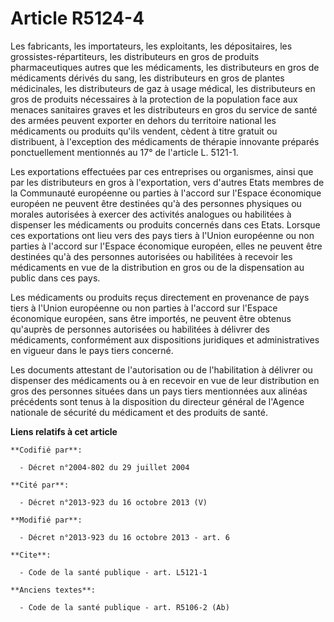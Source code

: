 # Article R5124-4

Les fabricants, les importateurs, les exploitants, les dépositaires, les grossistes-répartiteurs, les distributeurs en gros
de produits pharmaceutiques autres que les médicaments, les distributeurs en gros de médicaments dérivés du sang, les
distributeurs en gros de plantes médicinales, les distributeurs de gaz à usage médical, les distributeurs en gros de produits
nécessaires à la protection de la population face aux menaces sanitaires graves et les distributeurs en gros du service de
santé des armées peuvent exporter en dehors du territoire national les médicaments ou produits qu'ils vendent, cèdent à titre
gratuit ou distribuent, à l'exception des médicaments de thérapie innovante préparés ponctuellement mentionnés au 17° de
l'article L. 5121-1. 

Les exportations effectuées par ces entreprises ou organismes, ainsi que par les distributeurs en gros à l'exportation, vers
d'autres Etats membres de la Communauté européenne ou parties à l'accord sur l'Espace économique européen ne peuvent être
destinées qu'à des personnes physiques ou morales autorisées à exercer des activités analogues ou habilitées à dispenser les
médicaments ou produits concernés dans ces Etats. Lorsque ces exportations ont lieu vers des pays tiers à l'Union européenne
ou non parties à l'accord sur l'Espace économique européen, elles ne peuvent être destinées qu'à des personnes autorisées ou
habilitées à recevoir les médicaments en vue de la distribution en gros ou de la dispensation au public dans ces pays. 

Les médicaments ou produits reçus directement en provenance de pays tiers à l'Union européenne ou non parties à l'accord sur
l'Espace économique européen, sans être importés, ne peuvent être obtenus qu'auprès de personnes autorisées ou habilitées à
délivrer des médicaments, conformément aux dispositions juridiques et administratives en vigueur dans le pays tiers
concerné. 

Les documents attestant de l'autorisation ou de l'habilitation à délivrer ou dispenser des médicaments ou à en recevoir en
vue de leur distribution en gros des personnes situées dans un pays tiers mentionnées aux alinéas précédents sont tenus à la
disposition du directeur général de l'Agence nationale de sécurité du médicament et des produits de santé.

**Liens relatifs à cet article**

	**Codifié par**:

	  - Décret n°2004-802 du 29 juillet 2004

	**Cité par**:

	  - Décret n°2013-923 du 16 octobre 2013 (V)

	**Modifié par**:

	  - Décret n°2013-923 du 16 octobre 2013 - art. 6

	**Cite**:

	  - Code de la santé publique - art. L5121-1

	**Anciens textes**:

	  - Code de la santé publique - art. R5106-2 (Ab)

